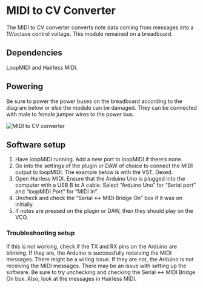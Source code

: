# MIDI to CV Converter
The MIDI to CV converter converts note data coming from messages into a 1V/octave control voltage. This module remained on a breadboard. 

## Dependencies
LoopMIDI and Hairless MIDI.

## Powering
Be sure to power the power buses on the breadboard according to the diagram below or else the module can be damaged. They can be connected with male to female jumper wires to the power bus. 

![MIDI to CV converter](https://github.com/user-attachments/assets/5ff0dacb-fb30-41da-b1c8-aeb6bf8210ba)
## Software setup
1. Have loopMIDI running. Add a new port to loopMIDI if there’s none.
2. Go into the settings of the plugin or DAW of choice to connect the MIDI output to loopMIDI. The example below is with the VST, Dexed. 
3. Open Hairless MIDI. Ensure that the Arduino Uno is plugged into the computer with a USB B to A cable. Select “Arduino Uno” for “Serial port” and “loopMIDI Port” for “MIDI In”. 
4. Uncheck and check the “Serial <-> MIDI Bridge On” box if it was on initially.
5. If notes are pressed on the plugin or DAW, then they should play on the VCO.

### Troubleshooting setup
If this is not working, check if the TX and RX pins on the Arduino are blinking.
If they are, the Arduino is successfully receiving the MIDI messages. There might be a wiring issue. 
If they are not, the Arduino is not receiving the MIDI messages. There may be an issue with setting up the software. Be sure to try unchecking and checking the Serial <-> MIDI Bridge On box. Also, look at the messages in Hairless MIDI. 
